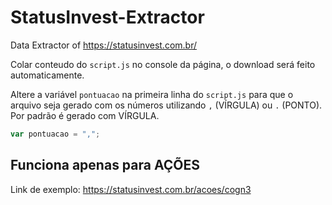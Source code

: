 # StatusInvest-Extractor
Data Extractor of https://statusinvest.com.br/

Colar conteudo do ```script.js``` no console da página, o download será feito automaticamente.

Altere a variável `pontuacao` na primeira linha do ```script.js``` para que o arquivo seja gerado com os números utilizando `,` (VÍRGULA) ou `.` (PONTO). Por padrão é gerado com VÍRGULA.
```javascript
var pontuacao = ",";
```

## Funciona apenas para AÇÕES
Link de exemplo:    https://statusinvest.com.br/acoes/cogn3